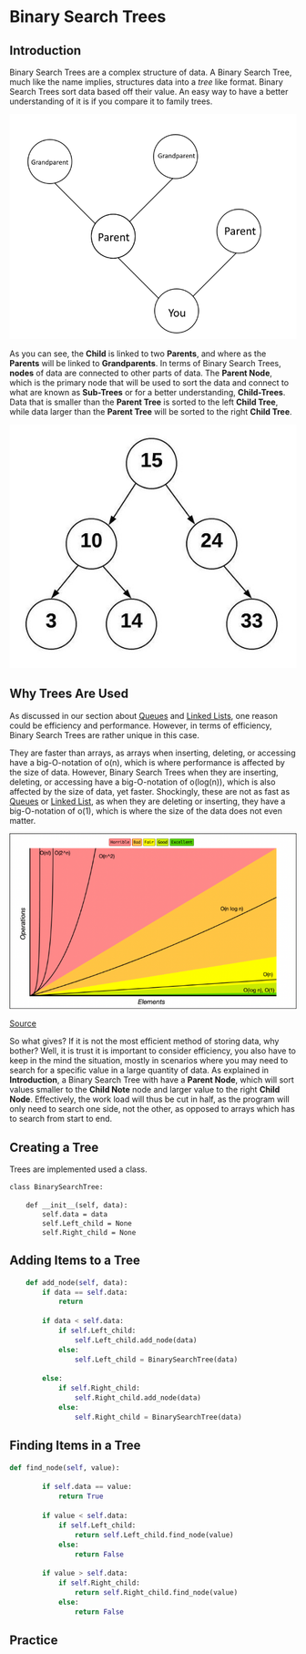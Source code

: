 # Binary Search Trees

## Introduction
Binary Search Trees are a complex structure of data. A Binary Search Tree, much like the name implies, structures data into a *tree* like format. Binary Search Trees sort data based off their value. An easy way to have a better understanding of it is if you compare it to family trees.

![family-tree-example](images/topic3-1.png)

As you can see, the **Child** is linked to two **Parents**, and where as the **Parents** will be linked to **Grandparents**. In terms of Binary Search Trees, **nodes** of data are connected to other parts of data. The **Parent Node**, which is the primary node that will be used to sort the data and connect to what are known as **Sub-Trees** or for a better understanding, **Child-Trees**. Data that is smaller than the **Parent Tree** is sorted to the left **Child Tree**, while data larger than the **Parent Tree** will be sorted to the right **Child Tree**. 

![bst-example](images/topic3-2.jpeg)

## Why Trees Are Used
As discussed in our section about [Queues](1-topic.md) and [Linked Lists](2-topic.md), one reason could be efficiency and performance. However, in terms of efficiency, Binary Search Trees are rather unique in this case.

They are faster than arrays, as arrays when inserting, deleting, or accessing have a big-O-notation of o(n), which is where performance is affected by the size of data. However, Binary Search Trees when they are inserting, deleting, or accessing have a big-O-notation of o(log(n)), which is also affected by the size of data, yet faster. Shockingly, these are not as fast as [Queues](1-topic.md) or [Linked List](2-topic.md), as when they are deleting or inserting, they have a big-O-notation of o(1), which is where the size of the data does not even matter. 

![big_o_notation](images/big_o_notation_graph.png)

[Source](https://www.bigocheatsheet.com)

So what gives? If it is not the most efficient method of storing data, why bother? Well, it is trust it is important to consider efficiency, you also have to keep in the mind the situation, mostly in scenarios where you may need to search for a specific value in a large quantity of data. As explained in **Introduction**, a Binary Search Tree with have a **Parent Node**, which will sort values smaller to the **Child Note** node and larger value to the right **Child Node**. Effectively, the work load will thus be cut in half, as the program will only need to search one side, not the other, as opposed to arrays which has to search from start to end.

## Creating a Tree
Trees are implemented used a class. 

```
class BinarySearchTree:
       
    def __init__(self, data):
        self.data = data
        self.Left_child = None
        self.Right_child = None
```

## Adding Items to a Tree

```Python
    def add_node(self, data):
        if data == self.data:
            return 

        if data < self.data:
            if self.Left_child:
                self.Left_child.add_node(data)
            else:
                self.Left_child = BinarySearchTree(data)
             
        else:
            if self.Right_child:
                self.Right_child.add_node(data)
            else:
                self.Right_child = BinarySearchTree(data)
```

## Finding Items in a Tree

```Python
def find_node(self, value):
            
        if self.data == value:
            return True
        
        if value < self.data:
            if self.Left_child:
                return self.Left_child.find_node(value)
            else:
                return False
        
        if value > self.data:
            if self.Right_child:
                return self.Right_child.find_node(value)
            else:
                return False
```

## Practice
